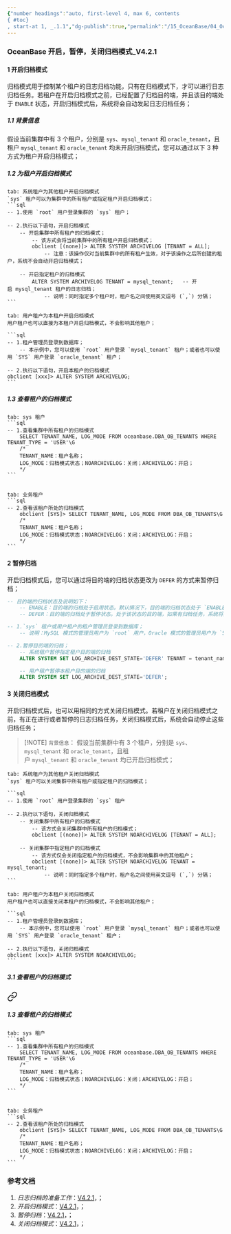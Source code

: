 ```yaml
---
{"number headings":"auto, first-level 4, max 6, contents
{ #toc}
, start-at 1, _.1.1","dg-publish":true,"permalink":"/15_OceanBase/04_OceanBase 安全，高可用，容灾/OceanBase 高可用和容灾/备份恢复管理/OceanBase 开启，暂停，关闭归档模式_V4.2.1/","dgPassFrontmatter":true}
---
```



### OceanBase 开启，暂停，关闭归档模式_V4.2.1

#### 1 开启归档模式
归档模式用于控制某个租户的日志归档功能，只有在归档模式下，才可以进行日志归档任务。若租户在开启归档模式之前，已经配置了归档目的端，并且该目的端处于 `ENABLE` 状态，开启归档模式后，系统将会自动发起日志归档任务；
##### 1.1 背景信息
假设当前集群中有 3 个租户，分别是 `sys`、`mysql_tenant` 和 `oracle_tenant`，且租户 `mysql_tenant` 和 `oracle_tenant` 均未开启归档模式，您可以通过以下 3 种方式为租户开启归档模式；

##### 1.2 为租户开启归档模式

````tab
tab: 系统租户为其他租户开启归档模式
`sys` 租户可以为集群中的所有租户或指定租户开启归档模式；
```sql
-- 1.使用 `root` 用户登录集群的 `sys` 租户；

-- 2.执行以下语句，开启归档模式
	-- 开启集群中所有租户的归档模式；
		-- 该方式会将当前集群中的所有租户开启归档模式；
		obclient [(none)]> ALTER SYSTEM ARCHIVELOG [TENANT = ALL];
			-- 注意：该操作仅对当前集群中的所有租户生效，对于该操作之后所创建的租户，系统不会自动开启归档模式；

	-- 开启指定租户的归档模式
		ALTER SYSTEM ARCHIVELOG TENANT = mysql_tenant;   -- 开启 mysql_tenant 租户的日志归档；
			-- 说明：同时指定多个租户时，租户名之间使用英文逗号 (`,`) 分隔；
```

tab: 用户租户为本租户开启归档模式
用户租户也可以直接为本租户开启归档模式，不会影响其他租户；

```sql
-- 1.租户管理员登录到数据库；
	-- 本示例中，您可以使用 `root` 用户登录 `mysql_tenant` 租户；或者也可以使用 `SYS` 用户登录 `oracle_tenant` 租户；

-- 2.执行以下语句，开启本租户的归档模式
obclient [xxx]> ALTER SYSTEM ARCHIVELOG;
```
````


##### 1.3 查看租户的归档模式

````tab
tab: sys 租户
```sql
-- 1.查看集群中所有租户的归档模式
	SELECT TENANT_NAME, LOG_MODE FROM oceanbase.DBA_OB_TENANTS WHERE TENANT_TYPE = 'USER'\G
	/*
	TENANT_NAME：租户名称；
	LOG_MODE：归档模式状态；NOARCHIVELOG：关闭；ARCHIVELOG：开启；
	*/
```


tab: 业务租户
```sql
-- 2.查看该租户所处的归档模式
	obclient [SYS]> SELECT TENANT_NAME, LOG_MODE FROM DBA_OB_TENANTS\G
	/*
	TENANT_NAME：租户名称；
	LOG_MODE：归档模式状态；NOARCHIVELOG：关闭；ARCHIVELOG：开启；
	*/
```
````


#### 2 暂停归档
开启归档模式后，您可以通过将目的端的归档状态更改为 `DEFER` 的方式来暂停归档；
```sql
-- 目的端的归档状态及说明如下：
	-- ENABLE：目的端的归档处于启用状态。默认情况下，目的端的归档状态处于 `ENABLE` 状态；
	-- DEFER：目的端的归档处于暂停状态。处于该状态的目的端，如果有归档任务，系统将会暂停归档任务；

-- 1.`sys` 租户或用户租户的租户管理员登录到数据库；
	-- 说明：MySQL 模式的管理员用户为 `root` 用户，Oracle 模式的管理员用户为 `SYS` 用户；

-- 2.暂停目的端的归档；
	-- 系统租户暂停指定租户目的端的归档
	ALTER SYSTEM SET LOG_ARCHIVE_DEST_STATE='DEFER' TENANT = tenant_name;

	-- 用户租户暂停本租户目的端的归档
	ALTER SYSTEM SET LOG_ARCHIVE_DEST_STATE='DEFER';
```

#### 3 关闭归档模式
开启归档模式后，也可以用相同的方式关闭归档模式。若租户在关闭归档模式之前，有正在进行或者暂停的日志归档任务，关闭归档模式后，系统会自动停止这些归档任务；

> [!NOTE] `背景信息`：
> 假设当前集群中有 3 个租户，分别是 `sys`、`mysql_tenant` 和 `oracle_tenant`，且租户 `mysql_tenant` 和 `oracle_tenant` 均已开启归档模式；

````tab
tab: 系统租户为其他租户关闭归档模式
`sys` 租户可以关闭集群中所有租户或指定租户的归档模式；

```sql
-- 1.使用 `root` 用户登录集群的 `sys` 租户

-- 2.执行以下语句，关闭归档模式
	-- 关闭集群中所有租户的归档模式
		-- 该方式会关闭集群中所有租户的归档模式；
		obclient [(none)]> ALTER SYSTEM NOARCHIVELOG [TENANT = ALL];

	-- 关闭集群中指定租户的归档模式
		-- 该方式仅会关闭指定租户的归档模式，不会影响集群中的其他租户；
		obclient [(none)]> ALTER SYSTEM NOARCHIVELOG TENANT = mysql_tenant;
			-- 说明：同时指定多个租户时，租户名之间使用英文逗号 (`,`) 分隔；
```

tab: 用户租户为本租户关闭归档模式
用户租户也可以直接关闭本租户的归档模式，不会影响其他租户；

```sql
-- 1.租户管理员登录到数据库；
	-- 本示例中，您可以使用 `root` 用户登录 `mysql_tenant` 租户；或者也可以使用 `SYS` 用户登录 `oracle_tenant` 租户；

-- 2.执行以下语句，关闭归档模式
obclient [xxx]> ALTER SYSTEM NOARCHIVELOG;
```
````


##### 3.1 查看租户的归档模式

<div class="transclusion internal-embed is-loaded"><a class="markdown-embed-link" href="/15-ocean-base/04-ocean-base/ocean-base//ocean-base-v4-2-1/#1-3" aria-label="Open link"><svg xmlns="http://www.w3.org/2000/svg" width="24" height="24" viewBox="0 0 24 24" fill="none" stroke="currentColor" stroke-width="2" stroke-linecap="round" stroke-linejoin="round" class="svg-icon lucide-link"><path d="M10 13a5 5 0 0 0 7.54.54l3-3a5 5 0 0 0-7.07-7.07l-1.72 1.71"></path><path d="M14 11a5 5 0 0 0-7.54-.54l-3 3a5 5 0 0 0 7.07 7.07l1.71-1.71"></path></svg></a><div class="markdown-embed">



##### 1.3 查看租户的归档模式

````tab
tab: sys 租户
```sql
-- 1.查看集群中所有租户的归档模式
	SELECT TENANT_NAME, LOG_MODE FROM oceanbase.DBA_OB_TENANTS WHERE TENANT_TYPE = 'USER'\G
	/*
	TENANT_NAME：租户名称；
	LOG_MODE：归档模式状态；NOARCHIVELOG：关闭；ARCHIVELOG：开启；
	*/
```


tab: 业务租户
```sql
-- 2.查看该租户所处的归档模式
	obclient [SYS]> SELECT TENANT_NAME, LOG_MODE FROM DBA_OB_TENANTS\G
	/*
	TENANT_NAME：租户名称；
	LOG_MODE：归档模式状态；NOARCHIVELOG：关闭；ARCHIVELOG：开启；
	*/
```
````



</div></div>



### 参考文档
1. *日志归档的准备工作*：[V4.2.1](https://www.oceanbase.com/docs/common-oceanbase-database-cn-1000000000218397)，；
2. *开启归档模式*：[V4.2.1](https://www.oceanbase.com/docs/common-oceanbase-database-cn-1000000000218401)，；
3. *暂停归档*：[V4.2.1](https://www.oceanbase.com/docs/common-oceanbase-database-cn-1000000000608973)，；
4. *关闭归档模式*：[V4.2.1](https://www.oceanbase.com/docs/common-oceanbase-database-cn-1000000000218404)，；


